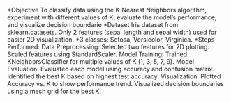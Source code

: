  *Objective
To classify data using the K-Nearest Neighbors algorithm, experiment with different values of K, evaluate the model’s performance, and visualize decision boundarie
*Dataset
Iris dataset from sklearn.datasets.
Only 2 features (sepal length and sepal width) used for easier 2D visualization.
*3 classes:
Setosa, Versicolor, Virginica.
*Steps Performed:
Data Preprocessing:
Selected two features for 2D plotting.
Scaled features using StandardScaler.
Model Training:
Trained KNeighborsClassifier for multiple values of K (1, 3, 5, 7, 9).
Model Evaluation:
Evaluated each model using accuracy and confusion matrix.
Identified the best K based on highest test accuracy.
Visualization:
Plotted Accuracy vs. K to show performance trend.
Visualized decision boundaries using a mesh grid for the best K.

